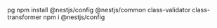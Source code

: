  pg
npm install @nestjs/config @nestjs/common class-validator class-transformer
npm i @nestjs/config